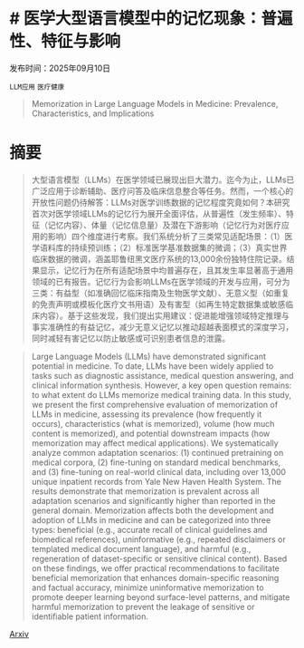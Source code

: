 # # 医学大型语言模型中的记忆现象：普遍性、特征与影响

发布时间：2025年09月10日

`LLM应用` `医疗健康`

> Memorization in Large Language Models in Medicine: Prevalence, Characteristics, and Implications

# 摘要

> 大型语言模型（LLMs）在医学领域已展现出巨大潜力。迄今为止，LLMs已广泛应用于诊断辅助、医疗问答及临床信息整合等任务。然而，一个核心的开放性问题仍待解答：LLMs对医学训练数据的记忆程度究竟如何？本研究首次对医学领域LLMs的记忆行为展开全面评估，从普遍性（发生频率）、特征（记忆内容）、体量（记忆信息量）及潜在下游影响（记忆行为对医疗应用的影响）四个维度进行考察。我们系统分析了三类常见适配场景：（1）医学语料库的持续预训练；（2）标准医学基准数据集的微调；（3）真实世界临床数据的微调，涵盖耶鲁纽黑文医疗系统的13,000余份独特住院记录。结果显示，记忆行为在所有适配场景中均普遍存在，且其发生率显著高于通用领域的已有报告。记忆行为会影响LLMs在医学领域的开发与应用，可分为三类：有益型（如准确回忆临床指南及生物医学文献）、无意义型（如重复的免责声明或模板化医疗文书用语）及有害型（如再生特定数据集或敏感临床内容）。基于这些发现，我们提出实用建议：促进能增强领域特定推理与事实准确性的有益记忆，减少无意义记忆以推动超越表面模式的深度学习，同时减轻有害记忆以防止敏感或可识别患者信息的泄露。

> Large Language Models (LLMs) have demonstrated significant potential in medicine. To date, LLMs have been widely applied to tasks such as diagnostic assistance, medical question answering, and clinical information synthesis. However, a key open question remains: to what extent do LLMs memorize medical training data. In this study, we present the first comprehensive evaluation of memorization of LLMs in medicine, assessing its prevalence (how frequently it occurs), characteristics (what is memorized), volume (how much content is memorized), and potential downstream impacts (how memorization may affect medical applications). We systematically analyze common adaptation scenarios: (1) continued pretraining on medical corpora, (2) fine-tuning on standard medical benchmarks, and (3) fine-tuning on real-world clinical data, including over 13,000 unique inpatient records from Yale New Haven Health System. The results demonstrate that memorization is prevalent across all adaptation scenarios and significantly higher than reported in the general domain. Memorization affects both the development and adoption of LLMs in medicine and can be categorized into three types: beneficial (e.g., accurate recall of clinical guidelines and biomedical references), uninformative (e.g., repeated disclaimers or templated medical document language), and harmful (e.g., regeneration of dataset-specific or sensitive clinical content). Based on these findings, we offer practical recommendations to facilitate beneficial memorization that enhances domain-specific reasoning and factual accuracy, minimize uninformative memorization to promote deeper learning beyond surface-level patterns, and mitigate harmful memorization to prevent the leakage of sensitive or identifiable patient information.

[Arxiv](https://arxiv.org/abs/2509.08604)